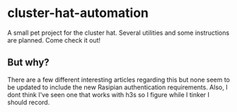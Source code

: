 # cluster-hat-automation
A small pet project for the cluster hat. Several utilities and some instructions are planned. Come check it out!

## But why?
There are a few different interesting articles regarding this but none seem to be updated to include the new Rasipian authentication requirements. Also, I dont think I've seen one that works with h3s so I figure while I tinker I should record.  
